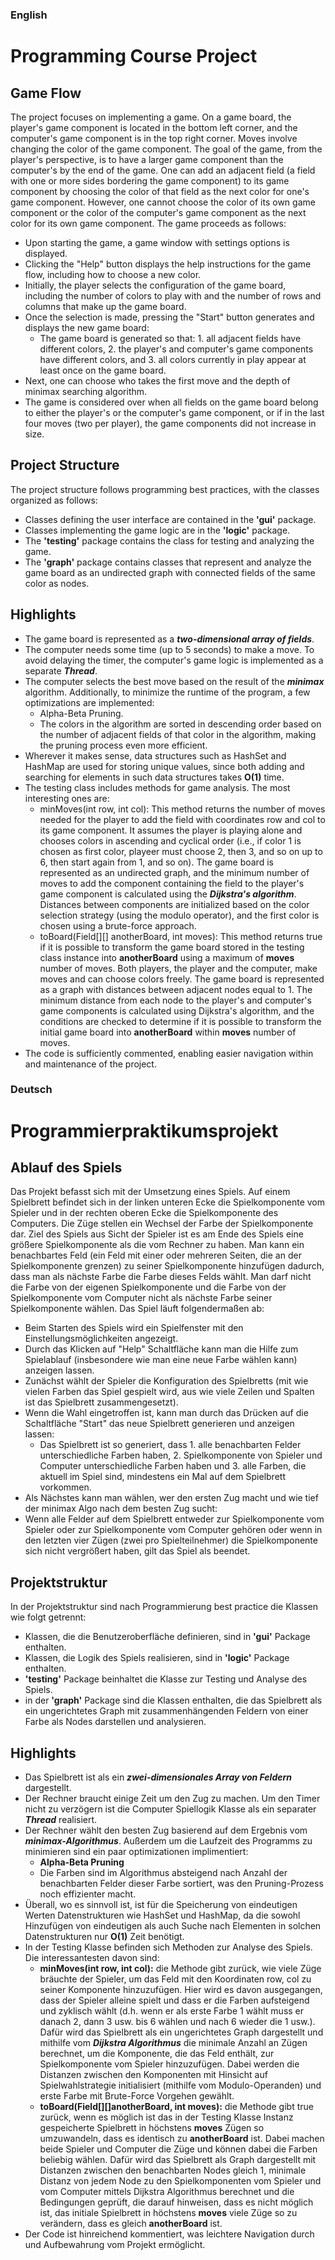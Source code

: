 ### English

# Programming Course Project

## Game Flow

The project focuses on implementing a game. On a game board, the player's game component is located in the bottom left 
corner, and the computer's game component is in the top right corner. Moves involve changing the color of the game 
component. The goal of the game, from the player's perspective, is to have a larger game component than the computer's 
by the end of the game. One can add an adjacent field (a field with one or more sides bordering the game component) to 
its game component by choosing the color of that field as the next color for one's game component. However, one cannot 
choose the color of its own game component or the color of the computer's game component as the next color for its 
own game component. The game proceeds as follows:

- Upon starting the game, a game window with settings options is displayed.
- Clicking the "Help" button displays the help instructions for the game flow, including how to choose a new color.
- Initially, the player selects the configuration of the game board, including the number of colors to play with and the 
number of rows and columns that make up the game board.
- Once the selection is made, pressing the "Start" button generates and displays the new game board:
  - The game board is generated so that: 1. all adjacent fields have different colors, 2. the player's and computer's 
  game components have different colors, and 3. all colors currently in play appear at least once on the game board.
- Next, one can choose who takes the first move and the depth of minimax searching algorithm.
- The game is considered over when all fields on the game board belong to either the player's or the computer's game component, or if in the last four moves (two per player), the game components did not increase in size.
  
## Project Structure

The project structure follows programming best practices, with the classes organized as follows:

- Classes defining the user interface are contained in the **'gui'** package.
- Classes implementing the game logic are in the **'logic'** package.
- The **'testing'** package contains the class for testing and analyzing the game.
- The **'graph'** package contains classes that represent and analyze the game board as an undirected graph with 
connected fields of the same color as nodes.

## Highlights

- The game board is represented as a ***two-dimensional array of fields***.
- The computer needs some time (up to 5 seconds) to make a move. To avoid delaying the timer, 
the computer's game logic is implemented as a separate ***Thread***.
- The computer selects the best move based on the result of the ***minimax*** algorithm. Additionally, to minimize the runtime of the program, a few optimizations are implemented:
  - Alpha-Beta Pruning.
  - The colors in the algorithm are sorted in descending order based on the number of adjacent fields of that color in the algorithm, making the pruning process even more efficient.
- Wherever it makes sense, data structures such as HashSet and HashMap are used for storing unique values, since both 
adding and searching for elements in such data structures takes **O(1)** time.
- The testing class includes methods for game analysis. The most interesting ones are:
  - minMoves(int row, int col): This method returns the number of moves needed for the player to add the field with 
  coordinates row and col to its game component. It assumes the player is playing alone and chooses colors in 
  ascending and cyclical order (i.e., if color 1 is chosen as first color, playeer must choose 2, then 3, and so on up to 6, then start 
  again from 1, and so on). The game board is represented as an undirected graph, and the minimum number of moves to add 
  the component containing the field to the player's game component is calculated using the ***Dijkstra's algorithm***. 
  Distances between components are initialized based on the color selection strategy (using the modulo operator), and 
  the first color is chosen using a brute-force approach.
  - toBoard(Field[][] anotherBoard, int moves): This method returns true if it is possible to transform the game board 
  stored in the testing class instance into **anotherBoard** using a maximum of **moves** number of moves. Both players, 
  the player and the computer, make moves and can choose colors freely. The game board is represented as a graph with 
  distances between adjacent nodes equal to 1. The minimum distance from each node to the player's and computer's game 
  components is calculated using Dijkstra's algorithm, and the conditions are checked to determine if it is possible 
  to transform the initial game board into **anotherBoard** within **moves** number of moves.
- The code is sufficiently commented, enabling easier navigation within and maintenance of the project.

### Deutsch

# Programmierpraktikumsprojekt

## Ablauf des Spiels
Das Projekt befasst sich mit der Umsetzung eines Spiels. Auf einem Spielbrett befindet sich in der linken unteren Ecke 
die Spielkomponente vom Spieler und in der rechten oberen Ecke die Spielkomponente des Computers. Die Züge stellen ein 
Wechsel der Farbe der Spielkomponente dar. Ziel des Spiels 
aus Sicht der Spieler ist es am Ende des Spiels eine größere Spielkomponente als die vom Rechner zu haben. 
Man kann ein benachbartes Feld (ein Feld mit einer oder mehreren Seiten, die an der Spielkomponente grenzen) zu seiner 
Spielkomponente hinzufügen dadurch, dass man als nächste Farbe die Farbe dieses Felds wählt. Man darf nicht die Farbe 
von der eigenen Spielkomponente und die Farbe von der Spielkomponente vom Computer nicht als nächste Farbe seiner 
Spielkomponente wählen.
Das Spiel läuft folgendermaßen ab:
- Beim Starten des Spiels wird ein Spielfenster mit den Einstellungsmöglichkeiten angezeigt.
- Durch das Klicken auf "Help" Schaltfläche kann man die Hilfe zum Spielablauf (insbesondere wie man eine neue Farbe wählen kann) anzeigen lassen.
- Zunächst wählt der Spieler die Konfiguration des Spielbretts (mit wie vielen Farben das Spiel gespielt wird, aus wie viele Zeilen und Spalten ist das Spielbrett zusammengesetzt).
- Wenn die Wahl eingetroffen ist, kann man durch das Drücken auf die Schaltfläche "Start" das neue Spielbrett generieren und anzeigen lassen:
  - Das Spielbrett ist so generiert, dass 1. alle benachbarten Felder unterschiedliche Farben haben, 2. Spielkomponente 
von Spieler und Computer unterschiedliche Farben haben und 3. alle Farben, die aktuell im Spiel sind, mindestens ein Mal auf dem Spielbrett vorkommen.
- Als Nächstes kann man wählen, wer den ersten Zug macht und wie tief der minimax Algo nach dem besten Zug sucht:
- Wenn alle Felder auf dem Spielbrett entweder zur Spielkomponente vom Spieler oder zur Spielkomponente vom Computer 
gehören oder wenn in den letzten vier Zügen (zwei pro Spielteilnehmer) die Spielkomponente sich nicht vergrößert haben, 
gilt das Spiel als beendet. 


## Projektstruktur

In der Projektstruktur sind nach Programmierung best practice die Klassen wie folgt getrennt:
- Klassen, die die Benutzeroberfläche definieren, sind in **'gui'** Package enthalten.
- Klassen, die Logik des Spiels realisieren, sind in **'logic'** Package enthalten.
- **'testing'** Package beinhaltet die Klasse zur Testing und Analyse des Spiels.
- in der **'graph'** Package sind die Klassen enthalten, die das Spielbrett als ein ungerichtetes Graph mit zusammenhängenden 
Feldern von einer Farbe als Nodes darstellen und analysieren. 

## Highlights

- Das Spielbrett ist als ein ***zwei-dimensionales Array von Feldern*** dargestellt.
- Der Rechner braucht einige Zeit um den Zug zu machen. Um den Timer nicht zu verzögern ist die
Computer Spiellogik Klasse als ein separater ***Thread*** realisiert.
- Der Rechner wählt den besten Zug basierend auf dem Ergebnis vom ***minimax-Algorithmus***. Außerdem um die
Laufzeit des Programms zu minimieren sind ein paar optimizationen implimentiert:
  - **Alpha-Beta Pruning**
  - Die Farben sind im Algorithmus absteigend nach Anzahl der benachbarten Felder dieser Farbe sortiert,
was den Pruning-Prozess noch effizienter macht.
- Überall, wo es sinnvoll ist, ist für die Speicherung von eindeutigen Werten Datenstrukturen wie HashSet und HashMap, da die sowohl 
Hinzufügen von eindeutigen als auch Suche nach Elementen in solchen Datenstrukturen nur **O(1)** Zeit benötigt.
- In der Testing Klasse befinden sich Methoden zur Analyse des Spiels. Die interessantesten davon sind:
  - **minMoves(int row, int col):** die Methode gibt zurück, wie viele Züge bräuchte der Spieler, um das Feld mit den 
  Koordinaten row, col zu seiner Komponente hinzuzufügen. Hier wird es davon ausgegangen, dass der Spieler alleine spielt 
  und dass er die Farben aufsteigend und zyklisch wählt (d.h. wenn er als erste Farbe 1 wählt muss er danach 2, dann 3 usw. 
  bis 6 wählen und nach 6 wieder die 1 usw.). Dafür wird das Spielbrett als ein ungerichtetes Graph dargestellt
  und mithilfe vom ***Dijkstra Algorithmus*** die minimale Anzahl an Zügen berechnet, um die Komponente, die das Feld 
  enthält, zur Spielkomponente vom Spieler hinzuzufügen. Dabei werden die Distanzen zwischen den Komponenten mit Hinsicht 
  auf Spielwahlstrategie initialisiert (mithilfe vom Modulo-Operanden) und erste Farbe mit Brute-Force Vorgehen gewählt.
  - **toBoard(Field[][]anotherBoard, int moves):** die Methode gibt true zurück, wenn es möglich ist das in der Testing 
  Klasse Instanz gespeicherte Spielbrett in höchstens **moves** Zügen so umzuwandeln, dass es identisch zu **anotherBoard**
  ist. Dabei machen beide Spieler und Computer die Züge und können dabei die Farben beliebig wählen. Dafür wird das 
  Spielbrett als Graph dargestellt mit Distanzen zwischen den benachbarten Nodes gleich 1, minimale Distanz von jedem Node 
  zu den Spielkomponenten vom Spieler und vom Computer mittels Dijkstra Algorithmus berechnet und die Bedingungen geprüft, 
  die darauf hinweisen, dass es nicht möglich ist, das initiale Spielbrett in höchstens **moves** viele Züge so zu 
  verändern, dass es gleich **anotherBoard** ist. 
- Der Code ist hinreichend kommentiert, was leichtere Navigation durch und Aufbewahrung vom Projekt ermöglicht.